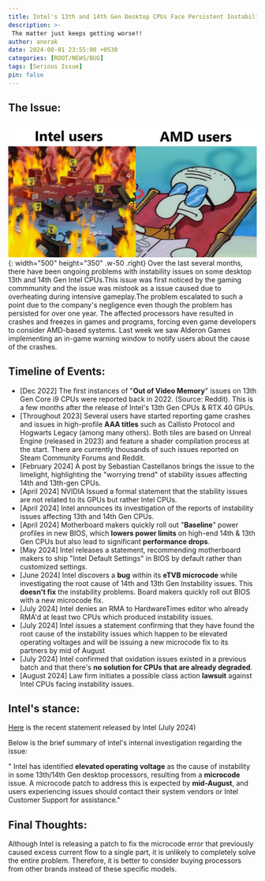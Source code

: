 ```yaml
---
title: Intel's 13th and 14th Gen Desktop CPUs Face Persistent Instability Issues:
description: >-
 The matter just keeps getting worse!!
author: anorak
date: 2024-08-01 23:55:00 +0530
categories: [ROOT/NEWS/BUG]
tags: [Serious Issue]
pin: false
---
```


## The Issue:


![Intel inside](assets/img/202408/intel.jpg){: width="500" height="350" .w-50 .right}
Over the last several months, there have been ongoing problems with instability issues on some desktop 13th and 14th Gen Intel CPUs.This issue was first noticed by the gaming commmunity and the issue was mistook as a issue caused due to overheating during intensive gameplay.The problem escalated to such a point due to the company's negligence even though the problem has persisted for over one year.
The affected processors have resulted in crashes and freezes in games and programs, forcing even game developers to consider AMD-based systems.
Last week we saw Alderon Games implementing an in-game warning window to notify users about the cause of the crashes.
 



## Timeline of Events:
- [Dec 2022] The first instances of "**Out of Video Memory**" issues on 13th Gen Core i9 CPUs were reported back in 2022. (Source: Reddit). This is a few months after the release of Intel's 13th Gen CPUs & RTX 40 GPUs.
- [Throughout 2023] Several users have started reporting game crashes and issues in high-profile **AAA titles** such as Callisto Protocol and Hogwarts Legacy (among many others). Both tiles are based on Unreal Engine (released in 2023) and feature a shader compilation process at the start. There are currently thousands of such issues reported on Steam Community Forums and Reddit.
- [February 2024] A post by Sebastian Castellanos brings the issue to the limelight, highlighting the "worrying trend" of stability issues affecting 14th and 13th-gen CPUs.
- [April 2024] NVIDIA Issued a formal statement that the stability issues are not related to its GPUs but rather Intel CPUs.
- [April 2024] Intel announces its investigation of the reports of instability issues affecting 13th and 14th Gen CPUs.
- [April 2024] Motherboard makers quickly roll out "**Baseline**" power profiles in new BIOS, which **lowers power limits** on high-end 14th & 13th Gen CPUs but also lead to significant **performance drops**.
- [May 2024] Intel releases a statement, recommending motherboard makers to ship "Intel Default Settings" in BIOS by default rather than customized settings.
- [June 2024] Intel discovers a **bug** within its **eTVB microcode** while investigating the root cause of 14th and 13th Gen Instability issues. This **doesn't fix** the instability problems. Board makers quickly roll out BIOS with a new microcode fix.
- [July 2024] Intel denies an RMA to HardwareTimes editor who already RMA'd at least two CPUs which produced instability issues.
- [July 2024] Intel issues a statement confirming that they have found the root cause of the instability issues which happen to be elevated operating voltages and will be issuing a new microcode fix to its partners by mid of August
- [July 2024] Intel confirmed that oxidation issues existed in a previous batch and that there's **no solution for CPUs that are already degraded**.
- [August 2024] Law firm initiates a possible class action **lawsuit** against Intel CPUs facing instability issues.

## Intel's stance:

[Here](https://community.intel.com/t5/Processors/July-2024-Update-on-Instability-Reports-on-Intel-Core-13th-and/m-p/1617113#M74792)
 is the recent statement released by Intel (July 2024)

Below is the brief summary of intel's internal investigation regarding the issue:

 " Intel has identified **elevated operating voltage** as the cause of instability in some 13th/14th Gen desktop processors, resulting from a **microcode** issue. A microcode patch to address this is expected by **mid-August**, and users experiencing issues should contact their system vendors or Intel Customer Support for assistance."


## Final Thoughts:

Although Intel is releasing a patch to fix the microcode error that previously caused excess current flow to a single part, it is unlikely to completely solve the entire problem. Therefore, it is better to consider buying processors from other brands instead of these specific models.
